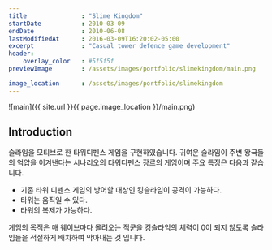 ```yaml
---
title               : "Slime Kingdom"
startDate           : 2010-03-09 
endDate             : 2010-06-08
lastModifiedAt      : 2016-03-09T16:20:02-05:00
excerpt             : "Casual tower defence game development"
header:
    overlay_color   : #5f5f5f
previewImage        : /assets/images/portfolio/slimekingdom/main.png

image_location      : /assets/images/portfolio/slimekingdom
---
```


![main]({{ site.url }}{{ page.image_location }}/main.png)

## Introduction

슬라임을 모티브로 한 타워디펜스 게임을 구현하였습니다. 귀여운 슬라임이 주변 왕국들의 억압을 이겨낸다는 시나리오의 타워디펜스 장르의 게임이며 주요 특징은 다음과 같습니다.

- 기존 타워 디펜스 게임의 방어할 대상인 킹슬라임이 공격이 가능하다.
- 타워는 움직일 수 있다.
- 타워의 복제가 가능하다.

게임의 목적은 매 웨이브마다 몰려오는 적군을 킹슬라임의 체력이 0이 되지 않도록 슬라임들을 적절하게 배치하여 막아내는 것 입니다.